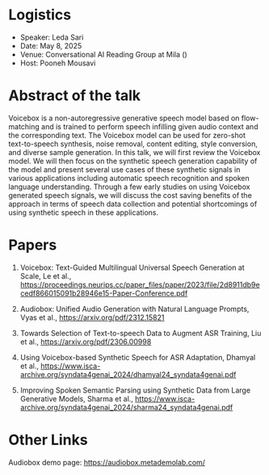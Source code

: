 # Logistics

- Speaker: Leda Sari
- Date: May 8, 2025
- Venue: Conversational AI Reading Group at Mila ()
- Host: Pooneh Mousavi

# Abstract of the talk
Voicebox is a non-autoregressive generative speech model based on flow-matching and is trained to perform speech infilling given audio context and the corresponding text. The Voicebox model can be used for zero-shot text-to-speech synthesis, noise removal, content editing, style conversion, and diverse sample generation. In this talk, we will first review the Voicebox model. We will then focus on the synthetic speech generation capability of the model and present several use cases of these synthetic signals in various applications including automatic speech recognition and spoken language understanding. Through a few early studies on using Voicebox generated speech signals, we will discuss the cost saving benefits of the approach in terms of speech data collection and potential shortcomings of using synthetic speech in these applications. 


# Papers
1. Voicebox: Text-Guided Multilingual Universal Speech Generation at Scale, Le et al.,  
https://proceedings.neurips.cc/paper_files/paper/2023/file/2d8911db9ecedf866015091b28946e15-Paper-Conference.pdf

2. Audiobox: Unified Audio Generation with Natural Language Prompts, Vyas et al., 
https://arxiv.org/pdf/2312.15821

3. Towards Selection of Text-to-speech Data to Augment ASR Training, Liu et al., 
https://arxiv.org/pdf/2306.00998

4. Using Voicebox-based Synthetic Speech for ASR Adaptation, Dhamyal et al.,
https://www.isca-archive.org/syndata4genai_2024/dhamyal24_syndata4genai.pdf

5. Improving Spoken Semantic Parsing using Synthetic Data from Large Generative Models, Sharma et al.,
https://www.isca-archive.org/syndata4genai_2024/sharma24_syndata4genai.pdf

# Other Links
Audiobox demo page: https://audiobox.metademolab.com/


